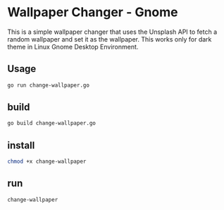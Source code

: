 # Wallpaper Changer - Gnome

This is a simple wallpaper changer that uses the Unsplash API to fetch a random wallpaper and set it as the wallpaper.
This works only for dark theme in Linux Gnome Desktop Environment.

## Usage

```bash
go run change-wallpaper.go
```
## build

```bash
go build change-wallpaper.go
```

## install

```bash
chmod +x change-wallpaper
```

## run

```bash
change-wallpaper
```